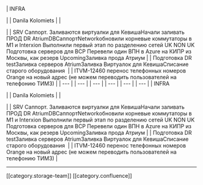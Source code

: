 





| INFRA

 | 
| Danila Kolomiets | 
| 

 | 
| SRV Саппорт. Заливаются виртуалки для КевишаНачали заливать ПРОД DR AtriumDBСаппортNetworkобновили корневые коммутаторы в М1 и Interxion Выполнили первый этап по разделению сетей UK NON UK Подготовка серверов для BCP Перевели один ВПН в Azure на КИПР из Москвы, как резерв UpcomingЗаливка прода Атриум | 
| Подготовка DR testЗаливка серверов AtriumЗаливка Виртуалок для КевишаСписание старого оборудования  | 
| ITVM-12460 перенос телефонных номеров Orange на новый адрес (не можем переводить пользователей на телефонию ТИМЗ) | 
|  --- | 
|  --- | 
|  --- | 
|  --- | 
|  --- | 
|  --- | 
| INFRA

 | 
| Danila Kolomiets | 
| 

 | 
| SRV Саппорт. Заливаются виртуалки для КевишаНачали заливать ПРОД DR AtriumDBСаппортNetworkобновили корневые коммутаторы в М1 и Interxion Выполнили первый этап по разделению сетей UK NON UK Подготовка серверов для BCP Перевели один ВПН в Azure на КИПР из Москвы, как резерв UpcomingЗаливка прода Атриум | 
| Подготовка DR testЗаливка серверов AtriumЗаливка Виртуалок для КевишаСписание старого оборудования  | 
| ITVM-12460 перенос телефонных номеров Orange на новый адрес (не можем переводить пользователей на телефонию ТИМЗ) | 







*****

[[category.storage-team]] 
[[category.confluence]] 
